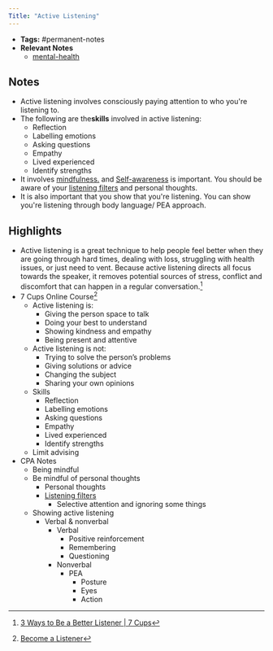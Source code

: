 ```yaml
---
Title: "Active Listening"
---
```


- **Tags:** #permanent-notes 
- **Relevant Notes**
	- [mental-health](moc/mental-health.md)


## Notes
- Active listening involves consciously paying attention to who you're listening to.
- The following are the**skills** involved in active listening:
	- Reflection
	- Labelling emotions
	- Asking questions
	- Empathy
	- Lived experienced
	- Identify strengths
- It involves [mindfulness.](notes/perdev/mh.md) and [Self-awareness](notes/self-awareness.md) is important. You should be aware of your [listening filters](notes/perdev/mh/listening-filters.md) and personal thoughts.
- It is also important that you show that you're listening. You can show you're listening through body language/ PEA approach.

## Highlights
- Active listening is a great technique to help people feel better when they are going through hard times, dealing with loss, struggling with health issues, or just need to vent. Because active listening directs all focus towards the speaker, it removes potential sources of stress, conflict and discomfort that can happen in a regular conversation.[^1]
- 7 Cups Online Course[^2]
	- Active listening is:
		- Giving the person space to talk
		- Doing your best to understand
		- Showing kindness and empathy
		- Being present and attentive
	- Active listening is not:
		- Trying to solve the person’s problems
		- Giving solutions or advice
		- Changing the subject
		- Sharing your own opinions
	- Skills
		- Reflection
		- Labelling emotions
		- Asking questions
		- Empathy
		- Lived experienced
		- Identify strengths
	- Limit advising
- CPA Notes
	- Being mindful
	- Be mindful of personal thoughts
		- Personal thoughts
		- [Listening filters](notes/perdev/mh/listening-filters)
			- Selective attention and ignoring some things
	- Showing active listening
		- Verbal & nonverbal
			- Verbal
				- Positive reinforcement
				- Remembering
				- Questioning
			- Nonverbal
				- PEA
					- Posture
					- Eyes
					- Action

[^1]: [3 Ways to Be a Better Listener | 7 Cups](https://www.7cups.com/experts/3-ways-to-be-a-better-listener)
[^2]: [Become a Listener](https://7cups.com/listener/become-a-volunteer-listener.php)